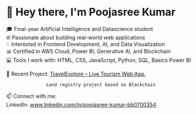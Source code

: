 # 👋 Hey there, I'm Poojasree Kumar

🎓 Final-year Artificial Intelligence and Datascience student  
🌐 Passionate about building real-world web applications  
💡 Interested in Frontend Development, AI, and Data Visualization  
📊 Certified in AWS Cloud, Power BI, Generative AI, and Blockchain  
💻 Tools I work with: HTML, CSS, JavaScript, Python, SQL, Basics Power BI

🚀 Recent Project: [TravelExplore – Live Tourism Web App](https://686670f3568576e4ab0b7038--touristmangement.netlify.app/),

                   Land registry project based on Blockchain

📫 Connect with me:  
LinkedIn: www.linkedin.com/in/poojasree-kumar-bb0700354 

